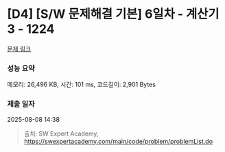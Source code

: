 # [D4] [S/W 문제해결 기본] 6일차 - 계산기3 - 1224 

[문제 링크](https://swexpertacademy.com/main/code/problem/problemDetail.do?contestProbId=AV14tDX6AFgCFAYD) 

### 성능 요약

메모리: 26,496 KB, 시간: 101 ms, 코드길이: 2,901 Bytes

### 제출 일자

2025-08-08 14:38



> 출처: SW Expert Academy, https://swexpertacademy.com/main/code/problem/problemList.do